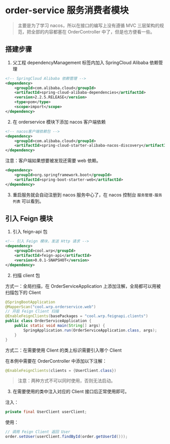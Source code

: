 # order-service 服务消费者模块

> 主要是为了学习 nacos，所以在接口的编写上没有遵循 MVC 三层架构的规范，把全部的内容都塞在 OrderController 中了，但是也方便看一些。

## 搭建步骤

1. 父工程 dependencyManagement 标签内加入 SpringCloud Alibaba 依赖管理
```xml
<!-- SpringCloud Alibaba 依赖管理 -->
<dependency>
    <groupId>com.alibaba.cloud</groupId>
    <artifactId>spring-cloud-alibaba-dependencies</artifactId>
    <version>2.2.5.RELEASE</version>
    <type>pom</type>
    <scope>import</scope>
</dependency>
```

2. 在 orderservice 模块下添加 nacos 客户端依赖
```xml
<!-- nacos客户端依赖包 -->
<dependency>
    <groupId>com.alibaba.cloud</groupId>
    <artifactId>spring-cloud-starter-alibaba-nacos-discovery</artifactId>
</dependency>
```

注意：客户端如果想要被发现还需要 web 依赖。

```xml
<dependency>
    <groupId>org.springframework.boot</groupId>
    <artifactId>spring-boot-starter-web</artifactId>
</dependency>
```

3. 重启服务就会自动注册到 nacos 服务中心了，在 nacos 控制台 `服务管理-服务列表` 可以看到。

## 引入 Feign 模块

1. 引入 feign-api 包

```xml
<!-- 引入 Feign 模块，发送 Http 请求 -->
<dependency>
    <groupId>cool.wrp</groupId>
    <artifactId>feign-api</artifactId>
    <version>0.0.1-SNAPSHOT</version>
</dependency>
```

2. 扫描 client 包

方式一：全局扫描，在 OrderServiceApplication 上添加注解，全局都可以用被扫描包下的 Client

```java
@SpringBootApplication
@MapperScan("cool.wrp.orderservice.web")
// 开启 Feign Client 扫描
@EnableFeignClients(basePackages = "cool.wrp.feignapi.clients")
public class OrderServiceApplication {
    public static void main(String[] args) {
        SpringApplication.run(OrderServiceApplication.class, args);
    }
}
```

方式二：在需要使用 Client 的类上标识需要引入哪个 Client

在本例中需要在 OrderController 中添加以下注解：

```java
@EnableFeignClients(clients = {UserClient.class})
```

> 注意：两种方式不可以同时使用，否则无法启动。

3. 在需要使用的类中注入对应的 Client 接口后正常使用即可。

注入：
```java
private final UserClient userClient;
```

使用：
```java
// 调用 Feign Client 返回 User
order.setUser(userClient.findById(order.getUserId()));
```